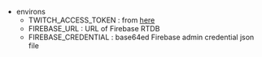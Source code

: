 - environs
    - TWITCH_ACCESS_TOKEN : from [here](https://twitchtokengenerator.com/quick/o4qKOhbSmI)
    - FIREBASE_URL : URL of Firebase RTDB
    - FIREBASE_CREDENTIAL : base64ed Firebase admin credential json file